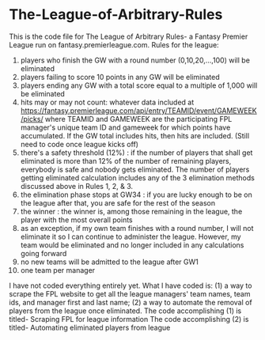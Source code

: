 # The-League-of-Arbitrary-Rules
This is the code file for The League of Arbitrary Rules- a Fantasy Premier League run on fantasy.premierleague.com.
Rules for the league:
  1. players who finish the GW with a round number (0,10,20,...,100) will be eliminated
  2. players failing to score 10 points in any GW will be eliminated
  3. players ending any GW with a total score equal to a multiple of 1,000 will be eliminated
  4. hits may or may not count: whatever data included at https://fantasy.premierleague.com/api/entry/TEAMID/event/GAMEWEEK/picks/ where TEAMID and GAMEWEEK are the participating        FPL manager's unique team ID and gameweek for which points have accumulated. If the GW total includes hits, then hits are included. (Still need to code once league kicks          off)
  5. there's a safety threshold (12%) : if the number of players that shall get eliminated is more than 12% of the number of remaining players, everybody is safe and nobody gets          eliminated. The number of players getting eliminated calculation includes any of the 3 elimination methods discussed above in Rules 1, 2, & 3.
  6. the elimination phase stops at GW34 : if you are lucky enough to be on the league after that, you are safe for the rest of the season
  7. the winner : the winner is, among those remaining in the league, the player with the most overall points
  8. as an exception, if my own team finishes with a round number, I will not eliminate it so I can continue to administer the league. However, my team would be eliminated and no         longer included in any calculations going forward
  9. no new teams will be admitted to the league after GW1
  10. one team per manager
 
I have not coded everything entirely yet. What I have coded is: (1) a way to scrape the FPL website to get all the league managers' team names, team ids, and manager first and last name; (2) a way to automate the removal of players from the league once eliminated.
The code accomplishing (1) is titled- Scraping FPL for league information
The code accomplishing (2) is titled- Automating eliminated players from league
